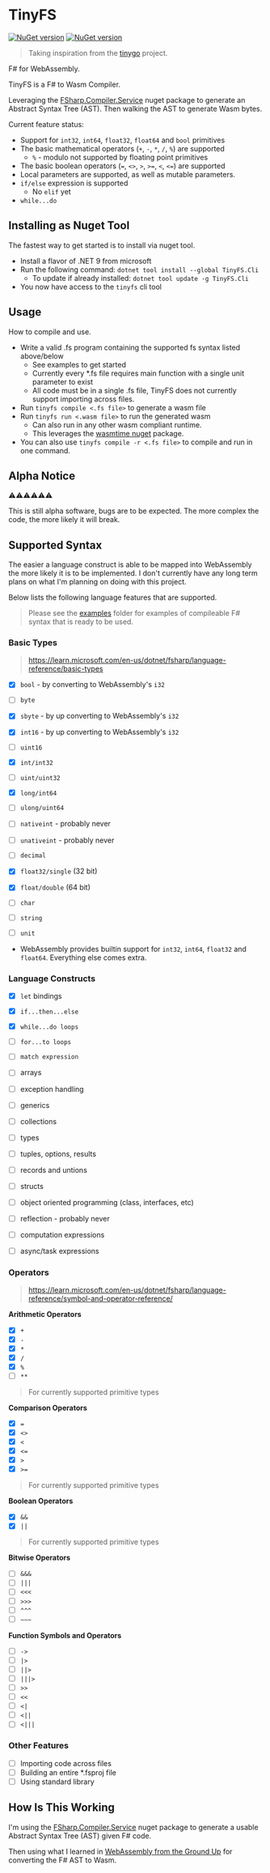 # TinyFS

[![NuGet version](https://badge.fury.io/nu/TinyFS.Core.svg)](https://badge.fury.io/nu/TinyFS.Core) [![NuGet version](https://badge.fury.io/nu/TinyFS.Cli.svg)](https://badge.fury.io/nu/TinyFS.Cli)

> Taking inspiration from the [tinygo](https://tinygo.org/) project.

F# for WebAssembly. 

TinyFS is a F# to Wasm Compiler.

Leveraging the [FSharp.Compiler.Service](https://www.nuget.org/packages/FSharp.Compiler.Service) nuget package to generate an Abstract Syntax Tree (AST). Then walking the AST to generate Wasm bytes.

Current feature status:
* Support for `int32`, `int64`, `float32`, `float64` and `bool` primitives
* The basic mathematical operators (`+`, `-`, `*`, `/`, `%`) are supported
  * `%` - modulo not supported by floating point primitives
* The basic boolean operators (`=`, `<>`, `>`, `>=`, `<`, `<=`) are supported
* Local parameters are supported, as well as mutable parameters.
* `if/else` expression is supported
  * No `elif` yet
* `while...do`

## Installing as Nuget Tool

The fastest way to get started is to install via nuget tool.

* Install a flavor of .NET 9 from microsoft
* Run the following command: `dotnet tool install --global TinyFS.Cli`
  * To update if already installed: `dotnet tool update -g TinyFS.Cli`
* You now have access to the `tinyfs` cli tool

## Usage

How to compile and use.

* Write a valid .fs program containing the supported fs syntax listed above/below
  * See examples to get started
  * Currently every *.fs file requires main function with a single unit parameter to exist
  * All code must be in a single .fs file, TinyFS does not currently support importing across files.
* Run `tinyfs compile <.fs file>` to generate a wasm file
* Run `tinyfs run <.wasm file>` to run the generated wasm
  * Can also run in any other wasm compliant runtime.
  * This leverages the [wasmtime nuget](https://www.nuget.org/packages/Wasmtime) package.
* You can also use `tinyfs compile -r <.fs file>` to compile and run in one command.

## Alpha Notice

⚠️⚠️⚠️⚠️⚠️⚠️

This is still alpha software, bugs are to be expected. The more complex the code, the more likely it will break.

## Supported Syntax

The easier a language construct is able to be mapped into WebAssembly the more likely it is to be implemented. I don't currently have any long term plans on what I'm planning on doing with this project.

Below lists the following language features that are supported. 

> Please see the [examples](./examples/) folder for examples of compileable F# syntax that is ready to be used.

### Basic Types

> https://learn.microsoft.com/en-us/dotnet/fsharp/language-reference/basic-types

- [x] `bool` - by converting to WebAssembly's `i32`
- [ ] `byte`
- [x] `sbyte` - by up converting to WebAssembly's `i32`
- [x] `int16` - by up converting to WebAssembly's `i32`
- [ ] `uint16`
- [x] `int/int32`
- [ ] `uint/uint32`
- [x] `long/int64`
- [ ] `ulong/uint64`
- [ ] `nativeint` - probably never
- [ ] `unativeint` - probably never
- [ ] `decimal`
- [x] `float32/single` (32 bit)
- [x] `float/double` (64 bit)
- [ ] `char`
- [ ] `string`
- [ ] `unit`


* WebAssembly provides builtin support for `int32`, `int64`, `float32` and `float64`. Everything else comes extra.


### Language Constructs

- [x] `let` bindings
- [x] `if...then...else`
- [x] `while...do loops`
- [ ] `for...to loops`
- [ ] `match expression`
- [ ] arrays
- [ ] exception handling
- [ ] generics
- [ ] collections
- [ ] types
- [ ] tuples, options, results
- [ ] records and untions
- [ ] structs
- [ ] object oriented programming (class, interfaces, etc)
- [ ] reflection - probably never
- [ ] computation expressions
- [ ] async/task expressions


### Operators

> https://learn.microsoft.com/en-us/dotnet/fsharp/language-reference/symbol-and-operator-reference/

__Arithmetic Operators__
- [x] `+`
- [x] `-`
- [x] `*`
- [x] `/`
- [x] `%`
- [ ] `**`

> For currently supported primitive types

__Comparison Operators__

- [x] `=`
- [x] `<>`
- [x] `<`
- [x] `<=`
- [x] `>`
- [x] `>=`

> For currently supported primitive types

__Boolean Operators__
- [x] `&&`
- [x] `||`

> For currently supported primitive types

__Bitwise Operators__

- [ ] `&&&`
- [ ] `|||`
- [ ] `<<<`
- [ ] `>>>`
- [ ] `^^^`
- [ ] `~~~`

__Function Symbols and Operators__

- [ ] `->`
- [ ] `|>`
- [ ] `||>`
- [ ] `|||>`
- [ ] `>>`
- [ ] `<<`
- [ ] `<|`
- [ ] `<||`
- [ ] `<|||`

### Other Features

- [ ] Importing code across files
- [ ] Building an entire *.fsproj file
- [ ] Using standard library

## How Is This Working

I'm using the [FSharp.Compiler.Service](https://www.nuget.org/packages/FSharp.Compiler.Service) nuget package to generate a usable Abstract Syntax Tree (AST) given F# code.

Then using what I learned in [WebAssembly from the Ground Up](https://wasmgroundup.com/) for converting the F# AST to Wasm.

